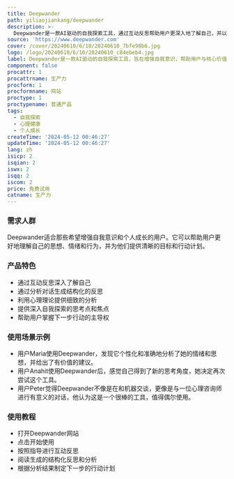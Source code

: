 ```yaml
---
title: Deepwander
path: yiliaojiankang/deepwander
description: >-
  Deepwander是一款AI驱动的自我探索工具，通过互动反思帮助用户更深入地了解自己，并以更清晰的视角应对生活的挑战。其创新的三步流程利用最新的AI技术，根据心理学理论进行分析，提供个性化的反思体验，帮助用户实现心理健康和真实生活。
source: 'https://www.deepwander.com'
cover: /cover/20240610/6/10/20240610_7bfe98b6.jpg
logo: /logo/20240610/6/10/20240610_c84ebeb4.jpg
label: Deepwander是一款AI驱动的自我探索工具，旨在增强自我意识，帮助用户与核心价值观和愿望更加接近。
component: false
procattr: 1
procattrname: 生产力
procform: 1
procformname: 网站
proctype: 1
proctypename: 普通产品
tags:
  - 自我探索
  - 心理健康
  - 个人成长
createTime: '2024-05-12 00:46:27'
updateTime: '2024-05-12 00:46:27'
lang: zh
isicp: 2
isqian: 2
iswx: 2
isqq: 2
iscom: 2
price: 免费试用
catname: 生产力
---
```




### 需求人群
Deepwander适合那些希望增强自我意识和个人成长的用户。它可以帮助用户更好地理解自己的思想、情绪和行为，并为他们提供清晰的目标和行动计划。

### 产品特色
* 通过互动反思深入了解自己
* 通过分析对话生成结构化的反思
* 利用心理理论提供细致的分析
* 提供深入自我探索的思考点和焦点
* 帮助用户掌握下一步行动的主导权

### 使用场景示例
* 用户Maria使用Deepwander，发现它个性化和准确地分析了她的情绪和思想，并给出了有价值的建议。
* 用户Anahit使用Deepwander后，感觉自己得到了新的思考角度，她决定再次尝试这个工具。
* 用户Peter觉得Deepwander不像是在和机器交谈，更像是与一位心理咨询师进行有意义的对话，他认为这是一个很棒的工具，值得偶尔使用。

### 使用教程
* 打开Deepwander网站
* 点击开始使用
* 按照指导进行互动反思
* 阅读生成的结构化反思和分析
* 根据分析结果制定下一步的行动计划

  
